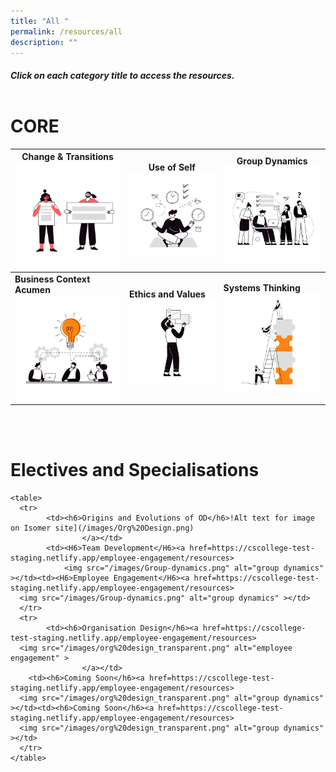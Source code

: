 ```yaml
---
title: "All "
permalink: /resources/all
description: ""
---
```

##### Click on each category title to access the resources.<br><br>

# CORE


|**Change & Transitions** ![Alt text for image on Isomer site](/images/change%20and%20transition.png) |**Use of Self** ![Alt text for image on Isomer site](/images/Use-of-Self.png)| **Group Dynamics** ![Alt text for image on Isomer site](/images/Group-dynamics.png) |
| -------- | -------- | -------- |
| **Business Context Acumen**  ![Alt text for image on Isomer site](/images/business.png)   | **Ethics and Values** ![Alt text for image on Isomer site](/images/Ethnics.png)    | **Systems Thinking** ![Alt text for image on Isomer site](/images/Systems.png) |
<br><br>
# Electives and Specialisations
```
<table>
  <tr>
		<td><h6>Origins and Evolutions of OD</h6>!Alt text for image on Isomer site](/images/Org%20Design.png)
                </a></td>
		<td><H6>Team Development</H6><a href=https://cscollege-test-staging.netlify.app/employee-engagement/resources>
			<img src="/images/Group-dynamics.png" alt="group dynamics" ></td><td><H6>Employee Engagement</H6><a href=https://cscollege-test-staging.netlify.app/employee-engagement/resources>
  <img src="/images/Group-dynamics.png" alt="group dynamics" ></td>
  </tr>
  <tr>
		<td><h6>Organisation Design</h6><a href=https://cscollege-test-staging.netlify.app/employee-engagement/resources>
  <img src="/images/org%20design_transparent.png" alt="employee engagement" >
                </a></td>
    <td><h6>Coming Soon</h6><a href=https://cscollege-test-staging.netlify.app/employee-engagement/resources>
  <img src="/images/org%20design_transparent.png" alt="group dynamics" ></td><td><h6>Coming Soon</h6><a href=https://cscollege-test-staging.netlify.app/employee-engagement/resources>
  <img src="/images/org%20design_transparent.png" alt="group dynamics" ></td>
  </tr>
</table>
```

